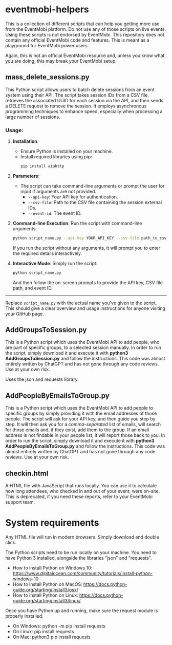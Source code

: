 # eventmobi-helpers
This is a collection of different scripts that can help you getting more use from the EventMobi platform. Do not use any of those scripts on live events. Using these scripts is not endorsed by EventMobi. This repository does not contain any official EventMobi code and features. This is meant as a playground for EventMobi power users.

Again, this is not an official EventMobi resource and, unless you know what you are doing, this may break your EventMobi setup.

## mass_delete_sessions.py

This Python script allows users to batch delete sessions from an event system using their API. The script takes session IDs from a CSV file, retrieves the associated UUID for each session via the API, and then sends a DELETE request to remove the session. It employs asynchronous programming techniques to enhance speed, especially when processing a large number of sessions.

### Usage:

1. **Installation**:
   - Ensure Python is installed on your machine.
   - Install required libraries using pip:
     ```bash
     pip install aiohttp
     ```

2. **Parameters**:
   - The script can take command-line arguments or prompt the user for input if arguments are not provided.
     - `--api-key`: Your API key for authentication.
     - `--csv-file`: Path to the CSV file containing the session external IDs.
     - `--event-id`: The event ID.

3. **Command-line Execution**:
   Run the script with command-line arguments:
   ```bash
   python script_name.py --api-key YOUR_API_KEY --csv-file path_to_csv_file.csv --event-id EVENT_ID
   ```
   If you run the script without any arguments, it will prompt you to enter the required details interactively.

4. **Interactive Mode**:
   Simply run the script:
   ```bash
   python script_name.py
   ```
   And then follow the on-screen prompts to provide the API key, CSV file path, and event ID.

---

Replace `script_name.py` with the actual name you've given to the script. This should give a clear overview and usage instructions for anyone visiting your GitHub page.

## AddGroupsToSession.py
This is a Python script which uses the EventMobi API to add people, who are part of specific groups, to a selected session manually. In order to run the script, simply download it and execute it with 
__python3 AddGroupsToSession.py__ 
and follow the instructions. This code was almost entirely written by ChatGPT and has not gone through any code reviews. Use at your own risk.

Uses the json and requests library.

## AddPeopleByEmailsToGroup.py
This is a Python script which uses the EventMobi API to add people to specific groups by simply providing it with the email addresses of those people. The script will ask for your API key, and then guide you step by step. It will then ask you for a *comma-separated* list of emails, will search for those emails and, if they exist, add them to the group. If an email address is not findable in your people list, it will report those back to you. In order to run the script, simply download it and execute it with 
__python3 AddPeopleByEmailsToGroup.py__ 
and follow the instructions. This code was almost entirely written by ChatGPT and has not gone through any code reviews. Use at your own risk.

## checkin.html
A HTML file with JavaScript that runs locally. You can use it to calculate how long attendees, who checked in and out of your event, were on-site. This is deprecated, if you need these reports, refer to your EventMobi support team.

# System requirements
Any HTML file will run in modern browsers. Simply download and double click.

The Python scripts need to be run locally on your machine. You need to have Python 3 installed, alongside the libraries "json" and "requests".

- How to install Python on Windows 10: https://www.digitalocean.com/community/tutorials/install-python-windows-10
- How to install Python on MacOS: https://docs.python-guide.org/starting/install3/osx/
- How to install Python on Linux: https://docs.python-guide.org/starting/install3/linux/

Once you have Python up and running,  make sure the request module is properly installed.
- On Windows: python -m pip install requests
- On Linux: pip install requests
- On Mac: python3 pip install requests
